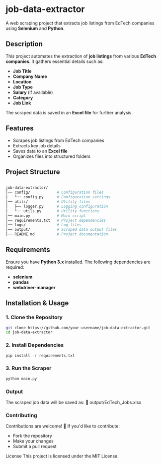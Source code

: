 # **job-data-extractor**  

A web scraping project that extracts job listings from EdTech companies using **Selenium** and **Python**.  

## **Description**  

This project automates the extraction of **job listings** from various **EdTech companies**. It gathers essential details such as:  
- **Job Title**  
- **Company Name**  
- **Location**  
- **Job Type**  
- **Salary** (if available)  
- **Category**  
- **Job Link**  

The scraped data is saved in an **Excel file** for further analysis.  

## **Features**  

- Scrapes job listings from EdTech companies  
- Extracts key job details  
- Saves data to an **Excel file**  
- Organizes files into structured folders  

## **Project Structure**  

```sh

job-data-extractor/
│── config/            # Configuration files  
│   └── config.py      # Configuration settings  
│── utils/             # Utility files  
│   ├── logger.py      # Logging configuration  
│   └── utils.py       # Utility functions  
│── main.py            # Main script  
│── requirements.txt   # Project dependencies  
│── logs/              # Log files  
│── output/            # Scraped data output files  
│── README.md          # Project documentation

   ```

## **Requirements**  

Ensure you have **Python 3.x** installed. The following dependencies are required:  
- **selenium**  
- **pandas**  
- **webdriver-manager**  

## **Installation & Usage**  

### **1. Clone the Repository**  

```sh
git clone https://github.com/your-username/job-data-extractor.git
cd job-data-extractor
   ```
### **2. Install Dependencies**

```sh
pip install -r requirements.txt
   ```

### **3. Run the Scraper**

```sh
python main.py
   ```

### **Output**
The scraped job data will be saved as:
📁 output/EdTech_Jobs.xlsx

### **Contributing**
Contributions are welcome! 🚀
If you'd like to contribute:

- Fork the repository
- Make your changes
- Submit a pull request

License
This project is licensed under the MIT License.
